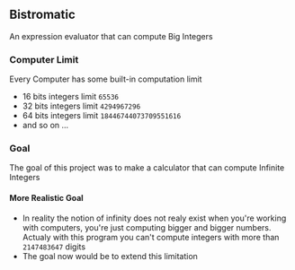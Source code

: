 ## Bistromatic
An expression evaluator that can compute Big Integers

### Computer Limit
Every Computer has some built-in computation limit
- 16 bits integers limit `65536`
- 32 bits integers limit `4294967296`
- 64 bits integers limit `18446744073709551616`
- and so on ...

### Goal
The goal of this project was to make a calculator that can compute Infinite Integers

#### More Realistic Goal
- In reality the notion of infinity does not realy exist when you're working with computers, 
you're just computing bigger and bigger numbers.
Actualy with this program you can't compute integers with more than `2147483647` digits
- The goal now would be to extend this limitation
